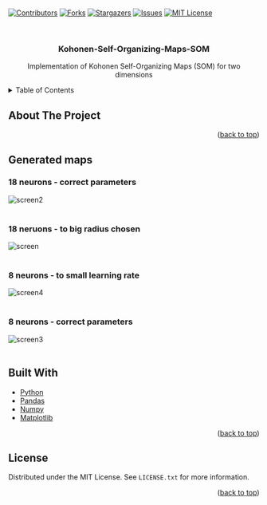 
<br />
<div id="top"></div>

<!-- PROJECT SHIELDS -->
<!--
*** I'm using markdown "reference style" links for readability.
*** Reference links are enclosed in brackets [ ] instead of parentheses ( ).
*** See the bottom of this document for the declaration of the reference variables
*** for contributors-url, forks-url, etc. This is an optional, concise syntax you may use.
*** https://www.markdownguide.org/basic-syntax/#reference-style-links
-->
[![Contributors][contributors-shield]][contributors-url]
[![Forks][forks-shield]][forks-url]
[![Stargazers][stars-shield]][stars-url]
[![Issues][issues-shield]][issues-url]
[![MIT License][license-shield]][license-url]

<!-- PROJECT LOGO -->
<br />
<div align="center">


<h3 align="center">Kohonen-Self-Organizing-Maps-SOM</h3>

  <p align="center">
   Implementation of Kohonen Self-Organizing Maps (SOM) for two dimensions
  </p>
</div>



<!-- TABLE OF CONTENTS -->
<details>
  <summary>Table of Contents</summary>
  <ol>
    <li><a href="#about-the-project">About the project</a></li>
    <li><a href="#built-with">Built With</a></li>
    <li><a href="#generated-maps">Generated Maps</a></li>
    <li><a href="#license">License</a></li>
  </ol>
</details>



<!-- ABOUT THE PROJECT -->
## About The Project




<p align="right">(<a href="#top">back to top</a>)</p>

## Generated maps
### 18 neurons - correct parameters
![screen2](https://i.imgur.com/8WdVueq.png)
<br />
<br />
### 18 neruons - to big radius chosen
![screen](https://i.imgur.com/xpw2nir.png)
<br />
<br />
### 8 neurons - to small learning rate
![screen4](https://i.imgur.com/YHxS6fz.png)
<br />
<br />
### 8 neurons - correct parameters


![screen3](https://i.imgur.com/iXVLdu9.png)
<br />
<br />
 

## Built With

* [Python](https://docs.python.org/3/)
* [Pandas](https://pandas.pydata.org/docs/)
* [Numpy](https://numpy.org/doc/)
* [Matplotlib](https://matplotlib.org/)


<p align="right">(<a href="#top">back to top</a>)</p>







<!-- LICENSE -->
## License

Distributed under the MIT License. See `LICENSE.txt` for more information.

<p align="right">(<a href="#top">back to top</a>)</p>







<!-- MARKDOWN LINKS & IMAGES -->
<!-- https://www.markdownguide.org/basic-syntax/#reference-style-links -->
[contributors-shield]: https://img.shields.io/github/contributors/pStrachota/Kohonen-Self-Organizing-Maps-SOM-.svg?style=for-the-badge
[contributors-url]: https://github.com/pStrachota/Kohonen-Self-Organizing-Maps-SOM-/graphs/contributors
[forks-shield]: https://img.shields.io/github/forks/pStrachota/Kohonen-Self-Organizing-Maps-SOM-.svg?style=for-the-badge
[forks-url]: https://github.com/pStrachota/Kohonen-Self-Organizing-Maps-SOM-/network/members
[stars-shield]: https://img.shields.io/github/stars/pStrachota/Kohonen-Self-Organizing-Maps-SOM-.svg?style=for-the-badge
[stars-url]: https://github.com/pStrachota/Kohonen-Self-Organizing-Maps-SOM-/stargazers
[issues-shield]: https://img.shields.io/github/issues/pStrachota/Kohonen-Self-Organizing-Maps-SOM-.svg?style=for-the-badge
[issues-url]: https://github.com/pStrachota/Kohonen-Self-Organizing-Maps-SOM-/issues
[license-shield]: https://img.shields.io/github/license/pStrachota/Kohonen-Self-Organizing-Maps-SOM-.svg?style=for-the-badge
[license-url]: https://github.com/pStrachota/Kohonen-Self-Organizing-Maps-SOM-/blob/master/LICENSE.txt
[linkedin-shield]: https://img.shields.io/badge/-LinkedIn-black.svg?style=for-the-badge&logo=linkedin&colorB=555
[linkedin-url]: https://linkedin.com/in/linkedin_username
[product-screenshot]: images/screenshot.png

